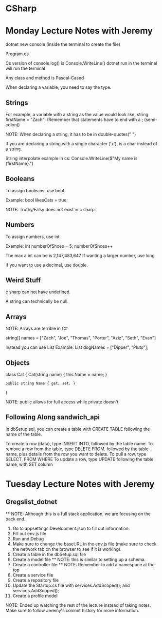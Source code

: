 # CSharp

# Monday Lecture Notes with Jeremy

dotnet new console (inside the terminal to create the file)

Program.cs

Cs version of console.log() is Console.WriteLine()
dotnet run in the terminal will run the terminal

Any class and method is Pascal-Cased

When declaring a variable, you need to say the type. 

## Strings
For example, a variable with a string as the value would look like:
string firstName = "Zach";
(Remember that statements have to end with a ; (semi-colon))

NOTE: When declaring a string, it has to be in double-quotes(" ")

If you are declaring a string with a single character ('x'), is a char instead of a string. 

String interpolate example in cs: Console.WriteLine($"My name is {firstName}.")

## Booleans

To assign booleans, use bool.

Example: 
bool likesCats = true;

NOTE: Truthy/Falsy does not exist in c sharp.

## Numbers

To assign numbers, use int.

Example: 
int numberOfShoes = 5;
numberOfShoes++

The max a int can be is 2,147,483,647
If wanting a larger number, use long

If you want to use a decimal, use double.

## Weird Stuff

c sharp can not have undefined.

A string can technically be null.

## Arrays

NOTE: Arrays are terrible in C#

string[] names = ["Zach", "Joe", "Thomas", "Porter", "Aziz", "Seth", "Evan"]

Instead you can use List
Example: List<string> dogNames = ["Dipper", "Pluto"];

## Objects

class Cat 
{
    Cat(string name)
    {
        this.Name = name;
    }

    public string Name { get; set; }
}

NOTE: public allows for full access while private doesn't



## Following Along sandwich_api 

In dbSetup.sql, you can create a table with CREATE TABLE following the name of the table.

To create a row (data), type INSERT INTO, followed by the table name. 
To remove a row from the table, type DELETE FROM, followed by the table name, plus details from the row you want to delete. 
To pull a row, type SELECT, FROM WHERE
To update a row, type UPDATE following the table name, with SET column





# Tuesday Lecture Notes with Jeremy
## Gregslist_dotnet
** NOTE: Although this is a full stack application, we are focusing on the back end. 

1. Go to appsettings.Development.json to fill out information.
2. Fill out env.js file
3. Run and Debug
4. Make sure to change the baseURL in the env.js file (make sure to check the network tab on the browser to see if it is working).
5. Create a table in the dbSetup.sql file
6. Create a model file
    ** NOTE: this is similar to setting up a schema. 
7. Create a controller file
    ** NOTE: Remember to add a namespace at the top
8. Create a service file
9. Create a repository file
10. Update the Startup.cs file with services.AddScoped<CarsService>(); and services.AddScoped<CarsRepository>();
11.  Create a profile model

NOTE: Ended up watching the rest of the lecture instead of taking notes. Make sure to follow Jeremy's commit history for more information.



